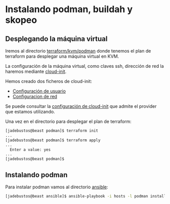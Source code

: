 # Instalando podman, buildah y skopeo

## Desplegando la máquina virtual

Iremos al directorio [terraform/kvm/podman](terraform/kvm/podman) donde tenemos el plan de terraform para desplegar una máquina virtual en KVM.

La configuración de la máquina virtual, como claves ssh, dirección de red la haremos mediante [cloud-init](cloud-init.md).

Hemos creado dos ficheros de cloud-init:

+ [Configuración de usuario](terraform/kvm/podman/user_config.cfg)
+ [Configuracion de red](terraform/kvm/podman/network_config.cfg)

Se puede consultar la [configuración de cloud-init](file:///home/jadebustos/src/terraform-provider-libvirt/docs/build/r/cloudinit.html#example-usage) que admite el provider que estamos utilizando.

Una vez en el directorio para desplegar el plan de terraform:

```bash
[jadebustos@beast podman]$ terraform init
...
[jadebustos@beast podman]$ terraform apply
...
  Enter a value: yes
...
[jadebustos@beast podman]$
```

## Instalando podman

Para instalar podman vamos al directorio [ansible](ansible):

```bash
[jadebustos@beast ansible]$ ansible-playbook -i hosts -l podman install-podman.yaml 
```

